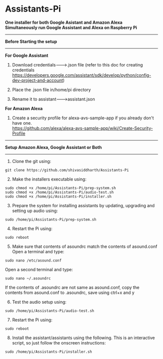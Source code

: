 # Assistants-Pi
**One installer for both Google Asistant and Amazon Alexa**  
**Simultaneously run Google Assistant and Alexa on Raspberry Pi**  

****************************************************************
**Before Starting the setup**
****************************************************************
**For Google Assistant**  
1. Download credentials--->.json file (refer to this doc for creating credentials https://developers.google.com/assistant/sdk/develop/python/config-dev-project-and-account)   

2. Place the .json file in/home/pi directory  

3. Rename it to assistant--->assistant.json 

**For Amazon Alexa**  
1. Create a security profile for alexa-avs-sample-app if you already don't have one.  
https://github.com/alexa/alexa-avs-sample-app/wiki/Create-Security-Profile

***************************************************************
**Setup Amazon Alexa, Google Assistant or Both**     
***************************************************************
1. Clone the git using:
```
git clone https://github.com/shivasiddharth/Assistants-Pi  
```
2. Make the installers executable using:
```
sudo chmod +x /home/pi/Assistants-Pi/prep-system.sh    
sudo chmod +x /home/pi/Assistants-Pi/audio-test.sh   
sudo chmod +x /home/pi/Assistants-Pi/installer.sh  
```
3. Prepare the system for installing assistants by updating, upgrading and setting up audio using:  
```
sudo /home/pi/Assistants-Pi/prep-system.sh
```
4. Restart the Pi using:
```
sudo reboot
```
5. Make sure that contents of asoundrc match the contents of asound.conf    
Open a terminal and type:  
```
sudo nano /etc/asound.conf
```
Open a second terminal and type:    
```
sudo nano ~/.asoundrc
```
If the contents of .asoundrc are not same as asound.conf, copy the contents from asound.conf to .asoundrc, save using ctrl+x and y

6. Test the audio setup using:  
```
sudo /home/pi/Assistants-Pi/audio-test.sh  
```
7. Restart the Pi using:
```
sudo reboot
```
8. Install the assistant/assistants using the following. This is an interactive script, so just follow the onscreen instructions: 
```
sudo /home/pi/Assistants-Pi/installer.sh  
```
 
